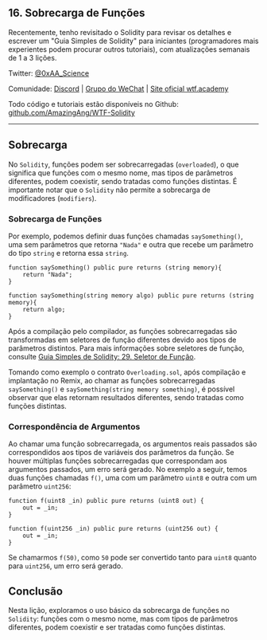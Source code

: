 ## 16. Sobrecarga de Funções

Recentemente, tenho revisitado o Solidity para revisar os detalhes e escrever um "Guia Simples de Solidity" para iniciantes (programadores mais experientes podem procurar outros tutoriais), com atualizações semanais de 1 a 3 lições.

Twitter: [@0xAA_Science](https://twitter.com/0xAA_Science)

Comunidade: [Discord](https://discord.gg/5akcruXrsk) | [Grupo do WeChat](https://docs.google.com/forms/d/e/1FAIpQLSe4KGT8Sh6sJ7hedQRuIYirOoZK_85miz3dw7vA1-YjodgJ-A/viewform?usp=sf_link) | [Site oficial wtf.academy](https://wtf.academy)

Todo código e tutoriais estão disponíveis no Github: [github.com/AmazingAng/WTF-Solidity](https://github.com/AmazingAng/WTF-Solidity)

---

## Sobrecarga

No `Solidity`, funções podem ser sobrecarregadas (`overloaded`), o que significa que funções com o mesmo nome, mas tipos de parâmetros diferentes, podem coexistir, sendo tratadas como funções distintas. É importante notar que o `Solidity` não permite a sobrecarga de modificadores (`modifiers`).

### Sobrecarga de Funções

Por exemplo, podemos definir duas funções chamadas `saySomething()`, uma sem parâmetros que retorna `"Nada"` e outra que recebe um parâmetro do tipo `string` e retorna essa `string`.

```solidity
function saySomething() public pure returns (string memory){
    return "Nada";
}

function saySomething(string memory algo) public pure returns (string memory){
    return algo;
}
```

Após a compilação pelo compilador, as funções sobrecarregadas são transformadas em seletores de função diferentes devido aos tipos de parâmetros distintos. Para mais informações sobre seletores de função, consulte [Guia Simples de Solidity: 29. Seletor de Função](../29_Selector).

Tomando como exemplo o contrato `Overloading.sol`, após compilação e implantação no Remix, ao chamar as funções sobrecarregadas `saySomething()` e `saySomething(string memory something)`, é possível observar que elas retornam resultados diferentes, sendo tratadas como funções distintas.

### Correspondência de Argumentos

Ao chamar uma função sobrecarregada, os argumentos reais passados são correspondidos aos tipos de variáveis dos parâmetros da função. Se houver múltiplas funções sobrecarregadas que correspondam aos argumentos passados, um erro será gerado. No exemplo a seguir, temos duas funções chamadas `f()`, uma com um parâmetro `uint8` e outra com um parâmetro `uint256`:

```solidity
function f(uint8 _in) public pure returns (uint8 out) {
    out = _in;
}

function f(uint256 _in) public pure returns (uint256 out) {
    out = _in;
}
```

Se chamarmos `f(50)`, como `50` pode ser convertido tanto para `uint8` quanto para `uint256`, um erro será gerado.

## Conclusão

Nesta lição, exploramos o uso básico da sobrecarga de funções no `Solidity`: funções com o mesmo nome, mas com tipos de parâmetros diferentes, podem coexistir e ser tratadas como funções distintas.

